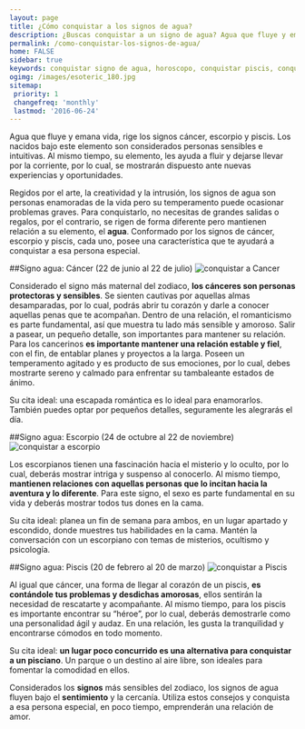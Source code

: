 ```yaml
---
layout: page
title: ¿Cómo conquistar a los signos de agua?
description: ¿Buscas conquistar a un signo de agua? Agua que fluye y emana vida, descubre como conquistar a un cancer, Escorpio o Piscis. Los nacidos bajo este elemento son considerados personas sensibles e intuitivas.
permalink: /como-conquistar-los-signos-de-agua/
home: FALSE
sidebar: true
keywords: conquistar signo de agua, horoscopo, conquistar piscis, conquistar escorpio, conquistar cancer, amor, como conquistar un signo, zodiaco
ogimg: /images/esoteric_180.jpg
sitemap:
 priority: 1
 changefreq: 'monthly'
 lastmod: '2016-06-24'
---
```


Agua que fluye y emana vida, rige los signos cáncer, escorpio y piscis. Los nacidos bajo este elemento son considerados personas sensibles e intuitivas. Al mismo tiempo, su elemento, les ayuda a fluir y dejarse llevar por la corriente, por lo cual, se mostrarán dispuesto ante nuevas experiencias y oportunidades.

Regidos por el arte, la creatividad y la intrusión, los signos de agua son personas enamoradas de la vida pero su temperamento puede ocasionar problemas graves. Para conquistarlo, no necesitas de grandes salidas o regalos, por el contrario, se rigen de forma diferente pero mantienen relación a su elemento, el **agua**.  Conformado por los signos de cáncer, escorpio y piscis, cada uno, posee una característica que te ayudará a conquistar a esa persona especial. 

##Signo agua: Cáncer (22 de junio al 22 de julio)
![conquistar a Cancer](http://horoscopo-del-dia.com/images/cancer.png "Como conquistar a Cancer")

Considerado el signo más maternal del zodiaco, **los cánceres son personas protectoras y sensibles**. Se sienten cautivas por aquellas almas desamparadas, por lo cual, podrás abrir tu corazón y darle a conocer aquellas penas que te acompañan. Dentro de una relación, el romanticismo es parte fundamental, así que muestra tu lado más sensible y amoroso. Salir a pasear, un pequeño detalle, son importantes para mantener su relación. Para los cancerinos **es importante mantener una relación estable y fiel**, con el fin, de entablar planes y proyectos a la larga. Poseen un temperamento agitado y es producto de sus emociones, por lo cual, debes mostrarte sereno y calmado para enfrentar su tambaleante estados de ánimo. 

Su cita ideal: una escapada romántica es lo ideal para enamorarlos. También puedes optar por pequeños detalles, seguramente les alegrarás el día.

##Signo agua: Escorpio (24 de octubre al 22 de noviembre)
![conquistar a escorpio](http://horoscopo-del-dia.com/images/escorpio.png "Como conquistar a Escorcio")

Los escorpianos tienen una fascinación hacia el misterio y lo oculto, por lo cual, deberás mostrar intriga y suspenso al conocerlo. Al mismo tiempo, **mantienen relaciones con aquellas personas que lo incitan hacia la aventura y lo diferente**. Para este signo, el sexo es parte fundamental en su vida y deberás mostrar todos tus dones en la cama. 

Su cita ideal: planea un fin de semana para ambos, en un lugar apartado y escondido, donde muestres tus habilidades en la cama. Mantén la conversación con un escorpiano con temas de misterios, ocultismo y psicología. 

##Signo agua: Piscis (20 de febrero al 20 de marzo)
![conquistar a Piscis](http://horoscopo-del-dia.com/images/piscis.png "Como conquistar a Piscis")

Al igual que cáncer, una forma de llegar al corazón de un piscis, **es contándole tus problemas y desdichas amorosas**, ellos sentirán la necesidad de rescatarte y acompañante. Al mismo tiempo, para los piscis es importante encontrar su “héroe”, por lo cual, deberás demostrarle como una personalidad ágil y audaz. En una relación, les gusta la tranquilidad y encontrarse cómodos en todo momento. 

Su cita ideal: **un lugar poco concurrido es una alternativa para conquistar a un pisciano**. Un parque o un destino al aire libre, son ideales para fomentar la comodidad en ellos. 

Considerados los **signos** más sensibles del zodiaco, los signos de agua fluyen bajo el **sentimiento** y la cercanía. Utiliza estos consejos y conquista a esa persona especial, en poco tiempo, emprenderán una relación de amor. 